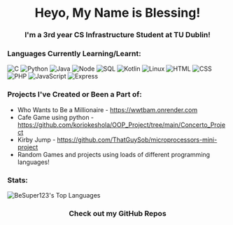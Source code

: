 <h1 align="center">Heyo, My Name is Blessing!</h1>
<h3 align="center">I'm a 3rd year CS Infrastructure Student at TU Dublin!</h3>

### Languages Currently Learning/Learnt:
![C](https://img.shields.io/badge/C-blue)
![Python](https://img.shields.io/badge/Python-torquoise)
![Java](https://img.shields.io/badge/Java-red)
![Node](https://img.shields.io/badge/Node-green)
![SQL](https://img.shields.io/badge/SQL-white)
![Kotlin](https://img.shields.io/badge/Kotlin-orange)
![Linux](https://img.shields.io/badge/Linux-purple)
![HTML](https://img.shields.io/badge/HTML-blue)
![CSS](https://img.shields.io/badge/CSS-pink)
![PHP](https://img.shields.io/badge/PHP-yellow)
![JavaScript](https://img.shields.io/badge/JavaScript-red)
![Express](https://img.shields.io/badge/Express-black)


### Projects I've Created or Been a Part of:
- Who Wants to Be a Millionaire - https://wwtbam.onrender.com  
- Cafe Game using python - https://github.com/koriokeshola/OOP_Project/tree/main/Concerto_Project
- Kirby Jump - https://github.com/ThatGuySob/microprocessors-mini-project
- Random Games and projects using loads of different programming languages!

### Stats:
![BeSuper123's Top Languages](https://github-readme-stats.vercel.app/api/top-langs/?username=BeSuper123&theme=dark&show_icons=true&hide_border=true&layout=compact)

<h3 align="center">Check out my GitHub Repos</h3>

<!-- Proudly created with GPRM ( https://gprm.itsvg.in ) -->
